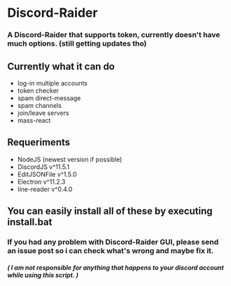 # Discord-Raider
### A Discord-Raider that supports token, currently doesn't have much options. (still getting updates tho)

## Currently what it can do
- log-in multiple accounts
- token checker
- spam direct-message
- spam channels
- join/leave servers
- mass-react

## Requeriments
- NodeJS (newest version if possible)
- DiscordJS v^11.5.1
- EditJSONFile v^1.5.0
- Electron v^11.2.3
- line-reader v^0.4.0
## You can easily install all of these by executing install.bat

### If you had any problem with Discord-Raider GUI, please send an issue post so i can check what's wrong and maybe fix it.
##### ( I am not responsible for anything that happens to your discord account while using this script. )
